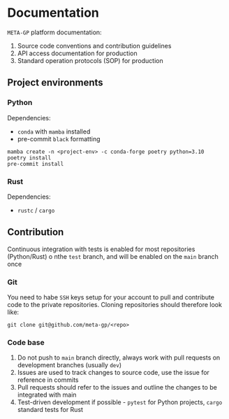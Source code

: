 # Documentation

`META-GP` platform documentation:

1. Source code conventions and contribution guidelines
2. API access documentation for production
3. Standard operation protocols (SOP) for production

## Project environments

### Python 

Dependencies:

* `conda` with `mamba` installed
* pre-commit `black` formatting 

```
mamba create -n <project-env> -c conda-forge poetry python=3.10
poetry install 
pre-commit install
```

### Rust

Dependencies:

* `rustc` / `cargo`

## Contribution

Continuous integration with tests is enabled for most repositories (Python/Rust) o nthe `test` branch, and will be enabled on the `main` branch once 

### Git

You need to habe `SSH` keys setup for your account to pull and contribute code to the private repositories. Cloning repositories should therefore look like:

```
git clone git@github.com/meta-gp/<repo>
```

### Code base

1. Do not push to `main` branch directly, always work with pull requests on development branches (usually `dev`)
2. Issues are used to track changes to source code, use the issue for reference in commits
3. Pull requests should refer to the issues and outline the changes to be integrated with main
4. Test-driven development if possible - `pytest` for Python projects, `cargo` standard tests for Rust
